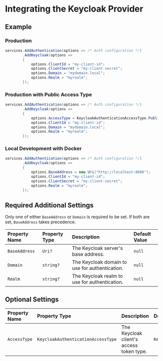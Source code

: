 # Integrating the Keycloak Provider

## Example

### Production

```csharp
services.AddAuthentication(options => /* Auth configuration */)
        .AddKeycloak(options =>
        {
            options.ClientId = "my-client-id";
            options.ClientSecret = "my-client-secret";
            options.Domain = "mydomain.local";
            options.Realm = "myrealm";
        });
```

### Production with Public Access Type

```csharp
services.AddAuthentication(options => /* Auth configuration */)
        .AddKeycloak(options =>
        {
            options.AccessType = KeycloakAuthenticationAccessType.Public;
            options.ClientId = "my-client-id";
            options.Domain = "mydomain.local";
            options.Realm = "myrealm";
        });
```

### Local Development with Docker

```csharp
services.AddAuthentication(options => /* Auth configuration */)
        .AddKeycloak(options =>
        {
            options.BaseAddress = new Uri("http://localhost:8080");
            options.ClientId = "my-client-id";
            options.ClientSecret = "my-client-secret";
            options.Realm = "myrealm";
        });
```

## Required Additional Settings

Only one of either `BaseAddress` or `Domain` is required to be set. If both are set, `BaseAddress` takes precedence.

| Property Name | Property Type | Description                                    | Default Value |
| :------------ | :------------ | :--------------------------------------------- | :------------ |
| `BaseAddress` | `Uri?`        | The Keycloak server's base address.            | `null`        |
| `Domain`      | `string?`     | The Keycloak domain to use for authentication. | `null`        |
| `Realm`       | `string?`     | The Keycloak realm to use for authentication.  | `null`        |

## Optional Settings

| Property Name | Property Type                      | Description                              | Default Value                                   |
| :------------ | :--------------------------------- | :--------------------------------------- | :---------------------------------------------- |
| `AccessType`  | `KeycloakAuthenticationAccessType` | The Keycloak client's access token type. | `KeycloakAuthenticationAccessType.Confidential` |
